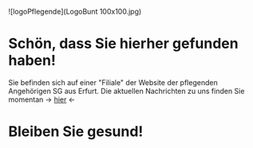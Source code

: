 
![logoPflegende](LogoBunt 100x100.jpg)
# Schön, dass Sie hierher gefunden haben!

Sie befinden sich auf einer "Filiale" der Website der pflegenden Angehörigen SG aus Erfurt.
Die aktuellen Nachrichten zu uns finden Sie momentan -> [hier](https://edupad.ch/p/r.dce12f8d0714a1b8e96247a64af1ede) <-


Bleiben Sie gesund!
=======

